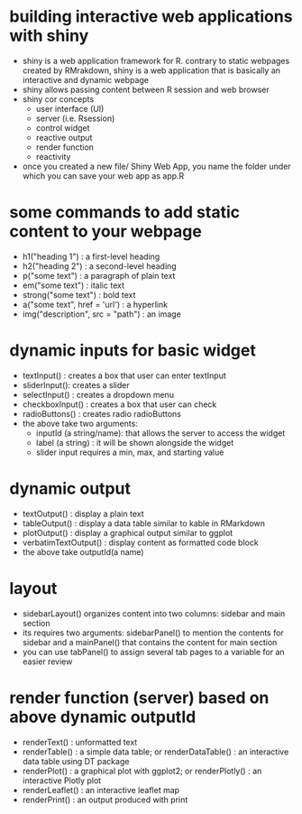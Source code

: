 # building interactive web applications with shiny

- shiny is a web application framework for R. contrary to static webpages created by RMrakdown, shiny is a web application that is basically an interactive and dynamic webpage
- shiny allows passing content between R session and web browser
- shiny cor concepts
  - user interface (UI)
  - server (i.e. Rsession)
  - control widget
  - reactive output
  - render function
  - reactivity
- once you created a new file/ Shiny Web App, you name the folder under which you can save your web app as app.R

# some commands to add static content to your webpage

- h1("heading 1") : a first-level heading
- h2("heading 2") : a second-level heading
- p("some text") : a paragraph of plain text
- em("some text") : italic text
- strong("some text") : bold text
- a("some text", href = 'url') : a hyperlink
- img("description", src = "path") : an image

# dynamic inputs for basic widget

- textInput() : creates a box that user can enter textInput
- sliderInput(): creates a slider
- selectInput() : creates a dropdown menu
- checkboxInput() : creates a box that user can check
- radioButtons() : creates radio radioButtons
- the above take two arguments:
  - inputId (a string/name): that allows the server to access the widget
  - label (a string) : it will be shown alongside the widget
  - slider input requires a min, max, and starting value

# dynamic output

- textOutput() : display a plain text
- tableOutput() : display a data table similar to kable in RMarkdown
- plotOutput() : display a graphical output similar to ggplot
- verbatimTextOutput() : display content as formatted code block
- the above take outputId(a name)

# layout

- sidebarLayout() organizes content into two columns: sidebar and main section
- its requires two arguments: sidebarPanel() to mention the contents for sidebar and a mainPanel() that contains the content for main section
- you can use tabPanel() to assign several tab pages to a variable for an easier review

# render function (server) based on above dynamic outputId

- renderText() : unformatted text
- renderTable() : a simple data table; or renderDataTable() : an interactive data table using DT package
- renderPlot() : a graphical plot with ggplot2; or renderPlotly() : an interactive Plotly plot
- renderLeaflet() : an interactive leaflet map
- renderPrint() : an output produced with print
